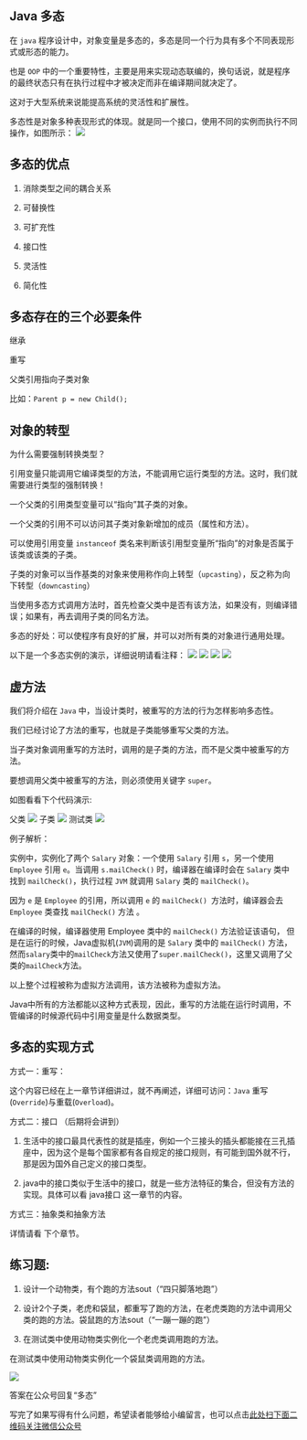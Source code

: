 ## Java 多态


在 `java` 程序设计中，对象变量是多态的，多态是同一个行为具有多个不同表现形式或形态的能力。



也是 `OOP` 中的一个重要特性，主要是用来实现动态联编的，换句话说，就是程序的最终状态只有在执行过程中才被决定而非在编译期间就决定了。



这对于大型系统来说能提高系统的灵活性和扩展性。



多态性是对象多种表现形式的体现。就是同一个接口，使用不同的实例而执行不同操作，如图所示：
![](https://gitee.com/duchaochen/gongzhonghao/raw/master/4/29-1.jpg)

## 多态的优点
1. 消除类型之间的耦合关系
2. 可替换性

3. 可扩充性

4. 接口性

5. 灵活性

6. 简化性


## 多态存在的三个必要条件


继承

重写

父类引用指向子类对象

比如：`Parent p = new Child();`



## 对象的转型


为什么需要强制转换类型？

 引用变量只能调用它编译类型的方法，不能调用它运行类型的方法。这时，我们就需要进行类型的强制转换！



一个父类的引用类型变量可以“指向”其子类的对象。



一个父类的引用不可以访问其子类对象新增加的成员（属性和方法）。



可以使用引用变量 `instanceof` 类名来判断该引用型变量所“指向”的对象是否属于该类或该类的子类。



子类的对象可以当作基类的对象来使用称作向上转型（`upcasting`），反之称为向下转型（`downcasting`）



当使用多态方式调用方法时，首先检查父类中是否有该方法，如果没有，则编译错误；如果有，再去调用子类的同名方法。



多态的好处：可以使程序有良好的扩展，并可以对所有类的对象进行通用处理。



以下是一个多态实例的演示，详细说明请看注释：
![](https://gitee.com/duchaochen/gongzhonghao/raw/master/4/29-2.jpg)
![](https://gitee.com/duchaochen/gongzhonghao/raw/master/4/29-3.jpg)
![](https://gitee.com/duchaochen/gongzhonghao/raw/master/4/29-4.jpg)
![](https://gitee.com/duchaochen/gongzhonghao/raw/master/4/29-5.jpg)

## 虚方法


我们将介绍在 `Java` 中，当设计类时，被重写的方法的行为怎样影响多态性。



我们已经讨论了方法的重写，也就是子类能够重写父类的方法。



当子类对象调用重写的方法时，调用的是子类的方法，而不是父类中被重写的方法。



要想调用父类中被重写的方法，则必须使用关键字 `super`。



如图看看下个代码演示:



父类
![](https://gitee.com/duchaochen/gongzhonghao/raw/master/4/29-6.jpg)
子类
![](https://gitee.com/duchaochen/gongzhonghao/raw/master/4/29-7.jpg)
测试类
![](https://gitee.com/duchaochen/gongzhonghao/raw/master/4/29-8.jpg)

例子解析：

实例中，实例化了两个 `Salary` 对象：一个使用 `Salary` 引用 `s`，另一个使用 `Employee` 引用 `e`。当调用 `s.mailCheck()` 时，编译器在编译时会在 `Salary` 类中找到 `mailCheck()`，执行过程 `JVM` 就调用 `Salary` 类的 `mailCheck()`。

 

因为 `e` 是 `Employee` 的引用，所以调用 `e` 的 `mailCheck() `方法时，编译器会去 `Employee` 类查找 `mailCheck()` 方法 。



在编译的时候，编译器使用 Employee 类中的 `mailCheck()` 方法验证该语句， 但是在运行的时候，Java虚拟机(`JVM`)调用的是 `Salary` 类中的 `mailCheck()` 方法，然而`salary`类中的`mailCheck`方法又使用了`super.mailCheck()`，这里又调用了父类的`mailCheck`方法。



以上整个过程被称为虚拟方法调用，该方法被称为虚拟方法。



Java中所有的方法都能以这种方式表现，因此，重写的方法能在运行时调用，不管编译的时候源代码中引用变量是什么数据类型。



## 多态的实现方式


方式一：重写：

这个内容已经在上一章节详细讲过，就不再阐述，详细可访问：`Java` 重写(`Override`)与重载(`Overload`)。

 

方式二：接口 （后期将会讲到）

1. 生活中的接口最具代表性的就是插座，例如一个三接头的插头都能接在三孔插座中，因为这个是每个国家都有各自规定的接口规则，有可能到国外就不行，那是因为国外自己定义的接口类型。



2. java中的接口类似于生活中的接口，就是一些方法特征的集合，但没有方法的实现。具体可以看 java接口 这一章节的内容。

 

方式三：抽象类和抽象方法

详情请看 下个章节。



## 练习题:


1. 设计一个动物类，有个跑的方法sout（“四只脚落地跑”）

2. 设计2个子类，老虎和袋鼠，都重写了跑的方法，在老虎类跑的方法中调用父类的跑的方法。袋鼠跑的方法sout（“一蹦一蹦的跑”）

3. 在测试类中使用动物类实例化一个老虎类调用跑的方法。

在测试类中使用动物类实例化一个袋鼠类调用跑的方法。

![](https://gitee.com/duchaochen/gongzhonghao/raw/master/4/29-9.jpg)

答案在公众号回复“多态”

写完了如果写得有什么问题，希望读者能够给小编留言，也可以点击[此处扫下面二维码关注微信公众号](https://www.ycbbs.vip/?p=28 "此处扫下面二维码关注微信公众号")